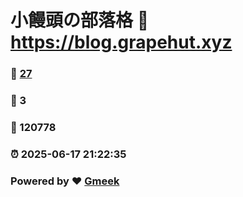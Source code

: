 # 小饅頭の部落格 :link: https://blog.grapehut.xyz 
### :page_facing_up: [27](https://blog.grapehut.xyz/tag.html) 
### :speech_balloon: 3 
### :hibiscus: 120778 
### :alarm_clock: 2025-06-17 21:22:35 
### Powered by :heart: [Gmeek](https://github.com/Meekdai/Gmeek)
